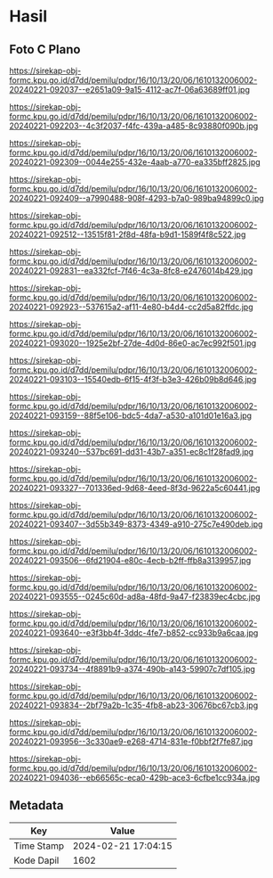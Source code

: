 # Hasil

## Foto C Plano

https://sirekap-obj-formc.kpu.go.id/d7dd/pemilu/pdpr/16/10/13/20/06/1610132006002-20240221-092037--e2651a09-9a15-4112-ac7f-06a63689ff01.jpg

https://sirekap-obj-formc.kpu.go.id/d7dd/pemilu/pdpr/16/10/13/20/06/1610132006002-20240221-092203--4c3f2037-f4fc-439a-a485-8c93880f090b.jpg

https://sirekap-obj-formc.kpu.go.id/d7dd/pemilu/pdpr/16/10/13/20/06/1610132006002-20240221-092309--0044e255-432e-4aab-a770-ea335bff2825.jpg

https://sirekap-obj-formc.kpu.go.id/d7dd/pemilu/pdpr/16/10/13/20/06/1610132006002-20240221-092409--a7990488-908f-4293-b7a0-989ba94899c0.jpg

https://sirekap-obj-formc.kpu.go.id/d7dd/pemilu/pdpr/16/10/13/20/06/1610132006002-20240221-092512--13515f81-2f8d-48fa-b9d1-1589f4f8c522.jpg

https://sirekap-obj-formc.kpu.go.id/d7dd/pemilu/pdpr/16/10/13/20/06/1610132006002-20240221-092831--ea332fcf-7f46-4c3a-8fc8-e2476014b429.jpg

https://sirekap-obj-formc.kpu.go.id/d7dd/pemilu/pdpr/16/10/13/20/06/1610132006002-20240221-092923--537615a2-af11-4e80-b4d4-cc2d5a82ffdc.jpg

https://sirekap-obj-formc.kpu.go.id/d7dd/pemilu/pdpr/16/10/13/20/06/1610132006002-20240221-093020--1925e2bf-27de-4d0d-86e0-ac7ec992f501.jpg

https://sirekap-obj-formc.kpu.go.id/d7dd/pemilu/pdpr/16/10/13/20/06/1610132006002-20240221-093103--15540edb-6f15-4f3f-b3e3-426b09b8d646.jpg

https://sirekap-obj-formc.kpu.go.id/d7dd/pemilu/pdpr/16/10/13/20/06/1610132006002-20240221-093159--88f5e106-bdc5-4da7-a530-a101d01e16a3.jpg

https://sirekap-obj-formc.kpu.go.id/d7dd/pemilu/pdpr/16/10/13/20/06/1610132006002-20240221-093240--537bc691-dd31-43b7-a351-ec8c1f28fad9.jpg

https://sirekap-obj-formc.kpu.go.id/d7dd/pemilu/pdpr/16/10/13/20/06/1610132006002-20240221-093327--701336ed-9d68-4eed-8f3d-9622a5c60441.jpg

https://sirekap-obj-formc.kpu.go.id/d7dd/pemilu/pdpr/16/10/13/20/06/1610132006002-20240221-093407--3d55b349-8373-4349-a910-275c7e490deb.jpg

https://sirekap-obj-formc.kpu.go.id/d7dd/pemilu/pdpr/16/10/13/20/06/1610132006002-20240221-093506--6fd21904-e80c-4ecb-b2ff-ffb8a3139957.jpg

https://sirekap-obj-formc.kpu.go.id/d7dd/pemilu/pdpr/16/10/13/20/06/1610132006002-20240221-093555--0245c60d-ad8a-48fd-9a47-f23839ec4cbc.jpg

https://sirekap-obj-formc.kpu.go.id/d7dd/pemilu/pdpr/16/10/13/20/06/1610132006002-20240221-093640--e3f3bb4f-3ddc-4fe7-b852-cc933b9a6caa.jpg

https://sirekap-obj-formc.kpu.go.id/d7dd/pemilu/pdpr/16/10/13/20/06/1610132006002-20240221-093734--4f8891b9-a374-490b-a143-59907c7df105.jpg

https://sirekap-obj-formc.kpu.go.id/d7dd/pemilu/pdpr/16/10/13/20/06/1610132006002-20240221-093834--2bf79a2b-1c35-4fb8-ab23-30676bc67cb3.jpg

https://sirekap-obj-formc.kpu.go.id/d7dd/pemilu/pdpr/16/10/13/20/06/1610132006002-20240221-093956--3c330ae9-e268-4714-831e-f0bbf2f7fe87.jpg

https://sirekap-obj-formc.kpu.go.id/d7dd/pemilu/pdpr/16/10/13/20/06/1610132006002-20240221-094036--eb66565c-eca0-429b-ace3-6cfbe1cc934a.jpg


## Metadata

| Key        | Value               |
| ---------- | ------------------- |
| Time Stamp | 2024-02-21 17:04:15 |
| Kode Dapil | 1602                |



